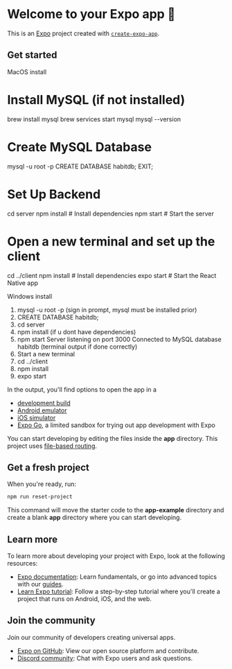 # Welcome to your Expo app 👋

This is an [Expo](https://expo.dev) project created with [`create-expo-app`](https://www.npmjs.com/package/create-expo-app).

## Get started

MacOS install
# Install MySQL (if not installed)
brew install mysql
brew services start mysql
mysql --version

# Create MySQL Database
mysql -u root -p
CREATE DATABASE habitdb;
EXIT;

# Set Up Backend
cd server
npm install  # Install dependencies
npm start    # Start the server

# Open a new terminal and set up the client
cd ../client
npm install  # Install dependencies
expo start   # Start the React Native app



Windows install
1.   mysql -u root -p (sign in prompt, mysql must be installed prior) 
2.   CREATE DATABASE habitdb;
3.   cd server
4.   npm install (if u dont have dependencies)
5.   npm start
      Server listening on port 3000
      Connected to MySQL database habitdb (terminal output if done correctly)
6. Start a new terminal
7. cd ../client
8. npm install
9. expo start

In the output, you'll find options to open the app in a

- [development build](https://docs.expo.dev/develop/development-builds/introduction/)
- [Android emulator](https://docs.expo.dev/workflow/android-studio-emulator/)
- [iOS simulator](https://docs.expo.dev/workflow/ios-simulator/)
- [Expo Go](https://expo.dev/go), a limited sandbox for trying out app development with Expo

You can start developing by editing the files inside the **app** directory. This project uses [file-based routing](https://docs.expo.dev/router/introduction).

## Get a fresh project

When you're ready, run:

```bash
npm run reset-project
```

This command will move the starter code to the **app-example** directory and create a blank **app** directory where you can start developing.

## Learn more

To learn more about developing your project with Expo, look at the following resources:

- [Expo documentation](https://docs.expo.dev/): Learn fundamentals, or go into advanced topics with our [guides](https://docs.expo.dev/guides).
- [Learn Expo tutorial](https://docs.expo.dev/tutorial/introduction/): Follow a step-by-step tutorial where you'll create a project that runs on Android, iOS, and the web.

## Join the community

Join our community of developers creating universal apps.

- [Expo on GitHub](https://github.com/expo/expo): View our open source platform and contribute.
- [Discord community](https://chat.expo.dev): Chat with Expo users and ask questions.
